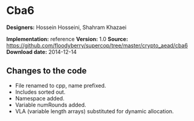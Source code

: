 # Cba6

**Designers:** Hossein Hosseini, Shahram Khazaei

**Implementation:** reference
**Version:** 1.0
**Source:** https://github.com/floodyberry/supercop/tree/master/crypto_aead/cba6
**Download date:** 2014-12-14

## Changes to the code

* File renamed to cpp, name prefixed.
* Includes sorted out.
* Namespace added.
* Variable numRounds added.
* VLA (variable length arrays) substituted for dynamic allocation.
